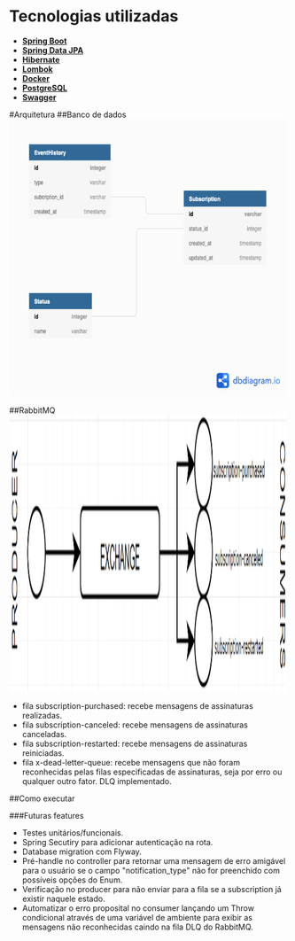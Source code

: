 # Tecnologias utilizadas

- **[Spring Boot](https://spring.io/projects/spring-boot)**
- **[Spring Data JPA](https://spring.io/projects/spring-data-jpa#overview)** 
- **[Hibernate](https://hibernate.org/orm/)**
- **[Lombok](https://projectlombok.org/)**
- **[Docker](https://www.docker.com/)**
- **[PostgreSQL](https://www.postgresql.org/)**
- **[Swagger](https://swagger.io/)**

#Arquitetura
##Banco de dados
<img src="database_model.png" width="500" height="500">

##RabbitMQ
<img src="RabbitMQ.png" width="500" height="500">
- fila subscription-purchased: recebe mensagens de assinaturas realizadas.
- fila subscription-canceled: recebe mensagens de assinaturas canceladas.
- fila subscription-restarted: recebe mensagens de assinaturas reiniciadas.
- fila x-dead-letter-queue: recebe mensagens que não foram reconhecidas pelas filas especificadas de assinaturas, seja por erro ou qualquer outro fator. DLQ implementado.

##Como executar

###Futuras features
- Testes unitários/funcionais.
- Spring Secutiry para adicionar autenticação na rota.
- Database migration com Flyway.
- Pré-handle no controller para retornar uma mensagem de erro amigável para o usuário se o campo "notification_type" não for preenchido com possíveis opções do Enum.
- Verificação no producer para não enviar para a fila se a subscription já existir naquele estado.
- Automatizar o erro proposital no consumer lançando um Throw condicional através de uma variável de ambiente para exibir as mensagens não reconhecidas caindo na fila DLQ do RabbitMQ.